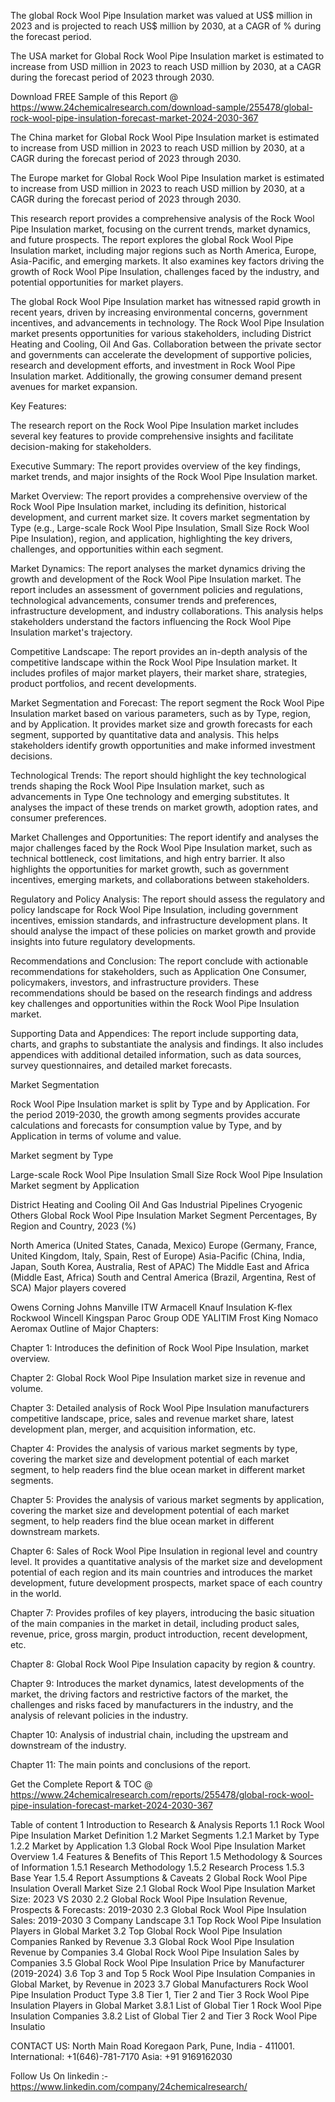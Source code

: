 The global Rock Wool Pipe Insulation market was valued at US$ million in 2023 and is projected to reach US$ million by 2030, at a CAGR of % during the forecast period.

The USA market for Global Rock Wool Pipe Insulation market is estimated to increase from USD million in 2023 to reach USD million by 2030, at a CAGR during the forecast period of 2023 through 2030.

Download FREE Sample of this Report @ https://www.24chemicalresearch.com/download-sample/255478/global-rock-wool-pipe-insulation-forecast-market-2024-2030-367

The China market for Global Rock Wool Pipe Insulation market is estimated to increase from USD million in 2023 to reach USD million by 2030, at a CAGR during the forecast period of 2023 through 2030.

The Europe market for Global Rock Wool Pipe Insulation market is estimated to increase from USD million in 2023 to reach USD million by 2030, at a CAGR during the forecast period of 2023 through 2030.

This research report provides a comprehensive analysis of the Rock Wool Pipe Insulation market, focusing on the current trends, market dynamics, and future prospects. The report explores the global Rock Wool Pipe Insulation market, including major regions such as North America, Europe, Asia-Pacific, and emerging markets. It also examines key factors driving the growth of Rock Wool Pipe Insulation, challenges faced by the industry, and potential opportunities for market players.

The global Rock Wool Pipe Insulation market has witnessed rapid growth in recent years, driven by increasing environmental concerns, government incentives, and advancements in technology. The Rock Wool Pipe Insulation market presents opportunities for various stakeholders, including District Heating and Cooling, Oil And Gas. Collaboration between the private sector and governments can accelerate the development of supportive policies, research and development efforts, and investment in Rock Wool Pipe Insulation market. Additionally, the growing consumer demand present avenues for market expansion.

Key Features:

The research report on the Rock Wool Pipe Insulation market includes several key features to provide comprehensive insights and facilitate decision-making for stakeholders.

Executive Summary: The report provides overview of the key findings, market trends, and major insights of the Rock Wool Pipe Insulation market.

Market Overview: The report provides a comprehensive overview of the Rock Wool Pipe Insulation market, including its definition, historical development, and current market size. It covers market segmentation by Type (e.g., Large-scale Rock Wool Pipe Insulation, Small Size Rock Wool Pipe Insulation), region, and application, highlighting the key drivers, challenges, and opportunities within each segment.

Market Dynamics: The report analyses the market dynamics driving the growth and development of the Rock Wool Pipe Insulation market. The report includes an assessment of government policies and regulations, technological advancements, consumer trends and preferences, infrastructure development, and industry collaborations. This analysis helps stakeholders understand the factors influencing the Rock Wool Pipe Insulation market's trajectory.

Competitive Landscape: The report provides an in-depth analysis of the competitive landscape within the Rock Wool Pipe Insulation market. It includes profiles of major market players, their market share, strategies, product portfolios, and recent developments.

Market Segmentation and Forecast: The report segment the Rock Wool Pipe Insulation market based on various parameters, such as by Type, region, and by Application. It provides market size and growth forecasts for each segment, supported by quantitative data and analysis. This helps stakeholders identify growth opportunities and make informed investment decisions.

Technological Trends: The report should highlight the key technological trends shaping the Rock Wool Pipe Insulation market, such as advancements in Type One technology and emerging substitutes. It analyses the impact of these trends on market growth, adoption rates, and consumer preferences.

Market Challenges and Opportunities: The report identify and analyses the major challenges faced by the Rock Wool Pipe Insulation market, such as technical bottleneck, cost limitations, and high entry barrier. It also highlights the opportunities for market growth, such as government incentives, emerging markets, and collaborations between stakeholders.

Regulatory and Policy Analysis: The report should assess the regulatory and policy landscape for Rock Wool Pipe Insulation, including government incentives, emission standards, and infrastructure development plans. It should analyse the impact of these policies on market growth and provide insights into future regulatory developments.

Recommendations and Conclusion: The report conclude with actionable recommendations for stakeholders, such as Application One Consumer, policymakers, investors, and infrastructure providers. These recommendations should be based on the research findings and address key challenges and opportunities within the Rock Wool Pipe Insulation market.

Supporting Data and Appendices: The report include supporting data, charts, and graphs to substantiate the analysis and findings. It also includes appendices with additional detailed information, such as data sources, survey questionnaires, and detailed market forecasts.

Market Segmentation

Rock Wool Pipe Insulation market is split by Type and by Application. For the period 2019-2030, the growth among segments provides accurate calculations and forecasts for consumption value by Type, and by Application in terms of volume and value.

Market segment by Type

Large-scale Rock Wool Pipe Insulation
Small Size Rock Wool Pipe Insulation
Market segment by Application

District Heating and Cooling
Oil And Gas
Industrial Pipelines
Cryogenic
Others
Global Rock Wool Pipe Insulation Market Segment Percentages, By Region and Country, 2023 (%)

North America (United States, Canada, Mexico)
Europe (Germany, France, United Kingdom, Italy, Spain, Rest of Europe)
Asia-Pacific (China, India, Japan, South Korea, Australia, Rest of APAC)
The Middle East and Africa (Middle East, Africa)
South and Central America (Brazil, Argentina, Rest of SCA)
Major players covered

Owens Corning
Johns Manville
ITW
Armacell
Knauf Insulation
K-flex
Rockwool
Wincell
Kingspan
Paroc Group
ODE YALITIM
Frost King
Nomaco
Aeromax
Outline of Major Chapters:

Chapter 1: Introduces the definition of Rock Wool Pipe Insulation, market overview.

Chapter 2: Global Rock Wool Pipe Insulation market size in revenue and volume.

Chapter 3: Detailed analysis of Rock Wool Pipe Insulation manufacturers competitive landscape, price, sales and revenue market share, latest development plan, merger, and acquisition information, etc.

Chapter 4: Provides the analysis of various market segments by type, covering the market size and development potential of each market segment, to help readers find the blue ocean market in different market segments.

Chapter 5: Provides the analysis of various market segments by application, covering the market size and development potential of each market segment, to help readers find the blue ocean market in different downstream markets.

Chapter 6: Sales of Rock Wool Pipe Insulation in regional level and country level. It provides a quantitative analysis of the market size and development potential of each region and its main countries and introduces the market development, future development prospects, market space of each country in the world.

Chapter 7: Provides profiles of key players, introducing the basic situation of the main companies in the market in detail, including product sales, revenue, price, gross margin, product introduction, recent development, etc.

Chapter 8: Global Rock Wool Pipe Insulation capacity by region & country.

Chapter 9: Introduces the market dynamics, latest developments of the market, the driving factors and restrictive factors of the market, the challenges and risks faced by manufacturers in the industry, and the analysis of relevant policies in the industry.

Chapter 10: Analysis of industrial chain, including the upstream and downstream of the industry.

Chapter 11: The main points and conclusions of the report.

Get the Complete Report & TOC @ https://www.24chemicalresearch.com/reports/255478/global-rock-wool-pipe-insulation-forecast-market-2024-2030-367

Table of content
1 Introduction to Research & Analysis Reports
1.1 Rock Wool Pipe Insulation Market Definition
1.2 Market Segments
1.2.1 Market by Type
1.2.2 Market by Application
1.3 Global Rock Wool Pipe Insulation Market Overview
1.4 Features & Benefits of This Report
1.5 Methodology & Sources of Information
1.5.1 Research Methodology
1.5.2 Research Process
1.5.3 Base Year
1.5.4 Report Assumptions & Caveats
2 Global Rock Wool Pipe Insulation Overall Market Size
2.1 Global Rock Wool Pipe Insulation Market Size: 2023 VS 2030
2.2 Global Rock Wool Pipe Insulation Revenue, Prospects & Forecasts: 2019-2030
2.3 Global Rock Wool Pipe Insulation Sales: 2019-2030
3 Company Landscape
3.1 Top Rock Wool Pipe Insulation Players in Global Market
3.2 Top Global Rock Wool Pipe Insulation Companies Ranked by Revenue
3.3 Global Rock Wool Pipe Insulation Revenue by Companies
3.4 Global Rock Wool Pipe Insulation Sales by Companies
3.5 Global Rock Wool Pipe Insulation Price by Manufacturer (2019-2024)
3.6 Top 3 and Top 5 Rock Wool Pipe Insulation Companies in Global Market, by Revenue in 2023
3.7 Global Manufacturers Rock Wool Pipe Insulation Product Type
3.8 Tier 1, Tier 2 and Tier 3 Rock Wool Pipe Insulation Players in Global Market
3.8.1 List of Global Tier 1 Rock Wool Pipe Insulation Companies
3.8.2 List of Global Tier 2 and Tier 3 Rock Wool Pipe Insulatio

CONTACT US:
North Main Road Koregaon Park, Pune, India - 411001.
International: +1(646)-781-7170
Asia: +91 9169162030

Follow Us On linkedin :- https://www.linkedin.com/company/24chemicalresearch/
